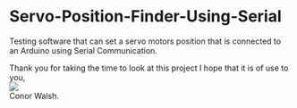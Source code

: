 # Servo-Position-Finder-Using-Serial
Testing software that can set a servo motors position that is connected to an Arduino using Serial Communication.

Thank you for taking the time to look at this project I hope that it is of use to you,<br/>
<img src="http://conorwalsh.net/sig.png" /><br/>
Conor Walsh.
